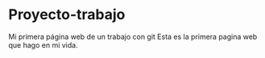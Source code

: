 # Proyecto-trabajo
Mi primera página web de un trabajo con git
Esta es la primera pagina web que hago en mi vida.

